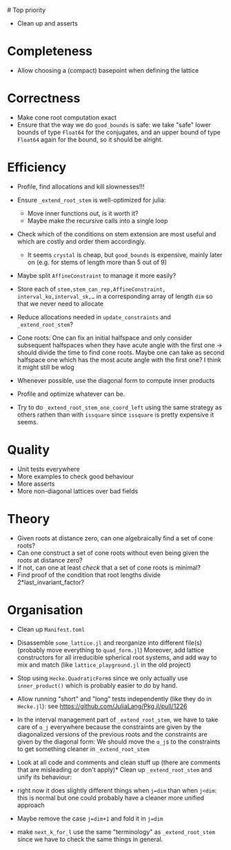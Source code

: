 # Top priority

* Clean up and asserts


# Completeness

* Allow choosing a (compact) basepoint when defining the lattice

# Correctness

*	Make cone root computation exact
*   Ensure that the way we do `good_bounds` is safe: we take "safe" lower bounds of type `Float64` for the conjugates, and an upper bound of type `Float64` again for the bound, so it should be alright.

# Efficiency

*   Profile, find allocations and kill slownesses!!!
*   Ensure `_extend_root_stem` is well-optimized for julia:
    *   Move inner functions out, is it worth it?
    *   Maybe make the recursive calls into a single loop
*	Check which of the conditions on stem extension are most useful and which are costly and order them accordingly.
    *   It seems `crystal` is cheap, but `good_bounds` is expensive, mainly later on (e.g. for stems of length more than 5 out of 9)
*   Maybe split `AffineConstraint` to manage it more easily?
*   Store each of `stem,stem_can_rep,AffineConstraint, interval_kα,interval_sk,…` in a corresponding array of length `dim` so that we never need to allocate

*	Reduce allocations needed in `update_constraints` and `_extend_root_stem`? 
*	Cone roots: One can fix an initial halfspace and only consider subsequent halfspaces when they have acute angle with the first one → should divide the time to find cone roots.
    Maybe one can take as second halfspace one which has the most acute angle with the first one? I think it might still be wlog
*	Whenever possible, use the diagonal form to compute inner products
*	Profile and optimize whatever can be.
*   Try to do `_extend_root_stem_one_coord_left` using the same strategy as others rathen than with `issquare` since `issquare` is pretty expensive it seems.


# Quality

*	Unit tests everywhere
*	More examples to check good behaviour
*	More asserts
*	More non-diagonal lattices over bad fields

# Theory

*	Given roots at distance zero, can one algebraically find a set of cone roots?
*	Can one construct a set of cone roots without even being given the roots at distance zero?
*	If not, can one at least *check* that a set of cone roots is minimal?
*	Find proof of the condition that root lengths divide 2*last_invariant_factor?

# Organisation

*	Clean up `Manifest.toml`
*	Disassemble `some_lattice.jl` and reorganize into different file(s) (probably move everything to `quad_form.jl`)
  Moreover, add lattice constructors for all irreducible spherical root systems, and add way to mix and match (like `lattice_playground.jl` in the old project)
*	Stop using `Hecke.QuadraticForm`s since we only actually use `inner_product()` which is probably easier to do by hand.
*	Allow running "short" and "long" tests independently (like they do in `Hecke.jl`): see https://github.com/JuliaLang/Pkg.jl/pull/1226
*	In the interval management part of `_extend_root_stem`, we have to take care of `α_j` everywhere because the constraints are given by the diagonalized versions of the previous roots and the constraints are given by the diagonal form: We should move the `α_j`s to the constraints to get something cleaner in `_extend_root_stem`
*	Look at all code and comments and clean stuff up (there are comments that are misleading or don't apply)* Clean up `_extend_root_stem` and unify its behaviour: 

  * right now it does slightly different things when `j=dim` than when `j<dim`: this is normal but one could probably have a cleaner more unified approach
  * Maybe remove the case `j=dim+1` and fold it in `j=dim`
  * make `next_k_for_l` use the same "terminology" as `_extend_root_stem` since we have to check the same things in general.
